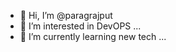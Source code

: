- 👋 Hi, I’m @paragrajput
- 👀 I’m interested in DevOPS ...
- 🌱 I’m currently learning new tech ...

<!---
paragrajput/paragrajput is a ✨ special ✨ repository because its `README.md` (this file) appears on your GitHub profile.
You can click the Preview link to take a look at your changes.
--->
